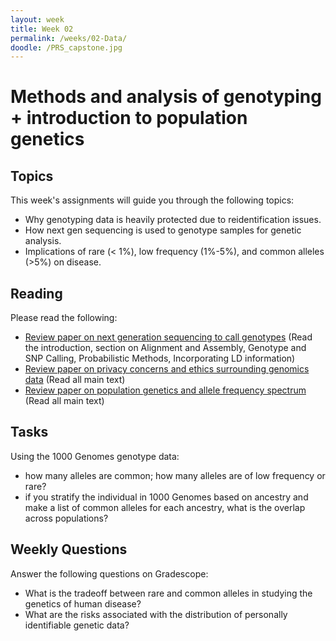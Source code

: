 ```yaml
---
layout: week
title: Week 02
permalink: /weeks/02-Data/
doodle: /PRS_capstone.jpg
---
```


# Methods and analysis of genotyping + introduction to population genetics

## Topics

This week's assignments will guide you through the following topics:
* Why genotyping data is heavily protected due to reidentification issues. 
* How next gen sequencing is used to genotype samples for genetic analysis. 
* Implications of rare (< 1%), low frequency (1%-5%), and common alleles (>5%) on disease. 

## Reading

Please read the following:
* [Review paper on next generation sequencing to call genotypes](https://www.nature.com/articles/nrg2986)
  (Read the introduction, section on Alignment and Assembly, Genotype and SNP Calling, Probabilistic Methods, Incorporating LD information)
* [Review paper on privacy concerns and ethics surrounding genomics data](https://www.nature.com/articles/s41576-022-00455-y)
  (Read all main text)
* [Review paper on population genetics and allele frequency spectrum](https://www.sciencedirect.com/science/article/pii/S0092867411010695?via%3Dihub)
  (Read all main text)

## Tasks

Using the 1000 Genomes genotype data:
* how many alleles are common; how many alleles are of low frequency or rare?
* if you stratify the individual in 1000 Genomes based on ancestry and make a list of common alleles for each ancestry, what is the overlap across populations?

## Weekly Questions

Answer the following questions on Gradescope:

* What is the tradeoff between rare and common alleles in studying the genetics of human disease?
* What are the risks associated with the distribution of personally identifiable genetic data?

